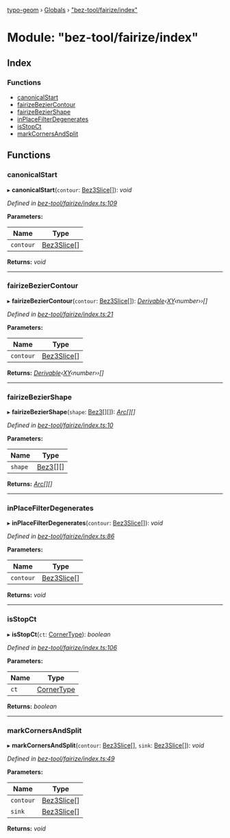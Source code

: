 [typo-geom](../README.md) › [Globals](../globals.md) › ["bez-tool/fairize/index"](_bez_tool_fairize_index_.md)

# Module: "bez-tool/fairize/index"

## Index

### Functions

* [canonicalStart](_bez_tool_fairize_index_.md#canonicalstart)
* [fairizeBezierContour](_bez_tool_fairize_index_.md#fairizebeziercontour)
* [fairizeBezierShape](_bez_tool_fairize_index_.md#fairizebeziershape)
* [inPlaceFilterDegenerates](_bez_tool_fairize_index_.md#inplacefilterdegenerates)
* [isStopCt](_bez_tool_fairize_index_.md#isstopct)
* [markCornersAndSplit](_bez_tool_fairize_index_.md#markcornersandsplit)

## Functions

###  canonicalStart

▸ **canonicalStart**(`contour`: [Bez3Slice](../classes/_bez_tool_shared_slice_arc_.bez3slice.md)[]): *void*

*Defined in [bez-tool/fairize/index.ts:109](https://github.com/be5invis/typo-geom/blob/5527277/src/bez-tool/fairize/index.ts#L109)*

**Parameters:**

Name | Type |
------ | ------ |
`contour` | [Bez3Slice](../classes/_bez_tool_shared_slice_arc_.bez3slice.md)[] |

**Returns:** *void*

___

###  fairizeBezierContour

▸ **fairizeBezierContour**(`contour`: [Bez3Slice](../classes/_bez_tool_shared_slice_arc_.bez3slice.md)[]): *[Derivable](../interfaces/_derivable_interface_.derivable.md)‹[XY](../interfaces/_point_interface_.xy.md)‹number››[]*

*Defined in [bez-tool/fairize/index.ts:21](https://github.com/be5invis/typo-geom/blob/5527277/src/bez-tool/fairize/index.ts#L21)*

**Parameters:**

Name | Type |
------ | ------ |
`contour` | [Bez3Slice](../classes/_bez_tool_shared_slice_arc_.bez3slice.md)[] |

**Returns:** *[Derivable](../interfaces/_derivable_interface_.derivable.md)‹[XY](../interfaces/_point_interface_.xy.md)‹number››[]*

___

###  fairizeBezierShape

▸ **fairizeBezierShape**(`shape`: [Bez3](../classes/_derivable_arcs_.bez3.md)[][]): *[Arc](_derivable_interface_.md#arc)[][]*

*Defined in [bez-tool/fairize/index.ts:10](https://github.com/be5invis/typo-geom/blob/5527277/src/bez-tool/fairize/index.ts#L10)*

**Parameters:**

Name | Type |
------ | ------ |
`shape` | [Bez3](../classes/_derivable_arcs_.bez3.md)[][] |

**Returns:** *[Arc](_derivable_interface_.md#arc)[][]*

___

###  inPlaceFilterDegenerates

▸ **inPlaceFilterDegenerates**(`contour`: [Bez3Slice](../classes/_bez_tool_shared_slice_arc_.bez3slice.md)[]): *void*

*Defined in [bez-tool/fairize/index.ts:86](https://github.com/be5invis/typo-geom/blob/5527277/src/bez-tool/fairize/index.ts#L86)*

**Parameters:**

Name | Type |
------ | ------ |
`contour` | [Bez3Slice](../classes/_bez_tool_shared_slice_arc_.bez3slice.md)[] |

**Returns:** *void*

___

###  isStopCt

▸ **isStopCt**(`ct`: [CornerType](../enums/_bez_tool_shared_slice_arc_.cornertype.md)): *boolean*

*Defined in [bez-tool/fairize/index.ts:106](https://github.com/be5invis/typo-geom/blob/5527277/src/bez-tool/fairize/index.ts#L106)*

**Parameters:**

Name | Type |
------ | ------ |
`ct` | [CornerType](../enums/_bez_tool_shared_slice_arc_.cornertype.md) |

**Returns:** *boolean*

___

###  markCornersAndSplit

▸ **markCornersAndSplit**(`contour`: [Bez3Slice](../classes/_bez_tool_shared_slice_arc_.bez3slice.md)[], `sink`: [Bez3Slice](../classes/_bez_tool_shared_slice_arc_.bez3slice.md)[]): *void*

*Defined in [bez-tool/fairize/index.ts:49](https://github.com/be5invis/typo-geom/blob/5527277/src/bez-tool/fairize/index.ts#L49)*

**Parameters:**

Name | Type |
------ | ------ |
`contour` | [Bez3Slice](../classes/_bez_tool_shared_slice_arc_.bez3slice.md)[] |
`sink` | [Bez3Slice](../classes/_bez_tool_shared_slice_arc_.bez3slice.md)[] |

**Returns:** *void*
